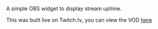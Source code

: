 A simple OBS widget to display stream uptime.  

This was built live on Twitch.tv, you can view the VOD [here](https://youtu.be/q2RXkiTPwI0)